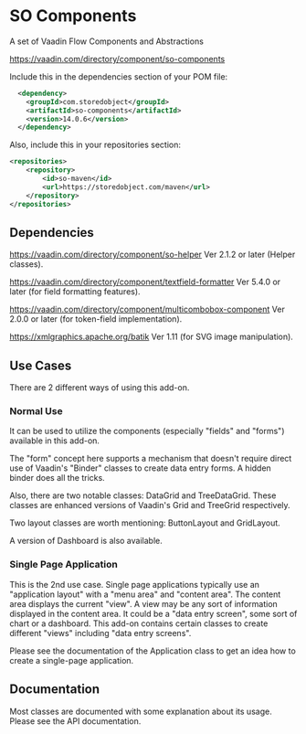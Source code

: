 # SO Components
A set of Vaadin Flow Components and Abstractions

https://vaadin.com/directory/component/so-components

Include this in the dependencies section of your POM file:
```xml
  <dependency>
    <groupId>com.storedobject</groupId>
    <artifactId>so-components</artifactId>
    <version>14.0.6</version>
  </dependency>
```
Also, include this in your repositories section:
```xml
<repositories>
    <repository>
        <id>so-maven</id>
        <url>https://storedobject.com/maven</url>
    </repository>
</repositories>
```

## Dependencies
https://vaadin.com/directory/component/so-helper Ver 2.1.2 or later (Helper classes).

https://vaadin.com/directory/component/textfield-formatter Ver 5.4.0 or later (for field formatting features).  

https://vaadin.com/directory/component/multicombobox-component Ver 2.0.0 or later (for token-field implementation).

https://xmlgraphics.apache.org/batik Ver 1.11 (for SVG image manipulation).

## Use Cases
There are 2 different ways of using this add-on.

### Normal Use
It can be used to utilize the components (especially "fields" and "forms") available in this add-on.

The "form" concept here supports a mechanism that doesn't require direct use of Vaadin's "Binder" classes to create data entry forms.
A hidden binder does all the tricks.

Also, there are two notable classes: DataGrid and TreeDataGrid. These classes are enhanced
versions of Vaadin's Grid and TreeGrid respectively.

Two layout classes are worth mentioning: ButtonLayout and GridLayout.

A version of Dashboard is also available.

### Single Page Application
This is the 2nd use case. Single page applications typically use an "application layout"
with a "menu area" and "content area". The content area displays the current "view". A view may
be any sort of information displayed in the content area. It could be a "data entry screen", some
sort of chart or a dashboard. This add-on contains certain classes to create different
"views" including "data entry screens".

Please see the documentation of the Application class to get an idea how to create a single-page
application.

## Documentation
Most classes are documented with some explanation about its usage. Please see the API
documentation.